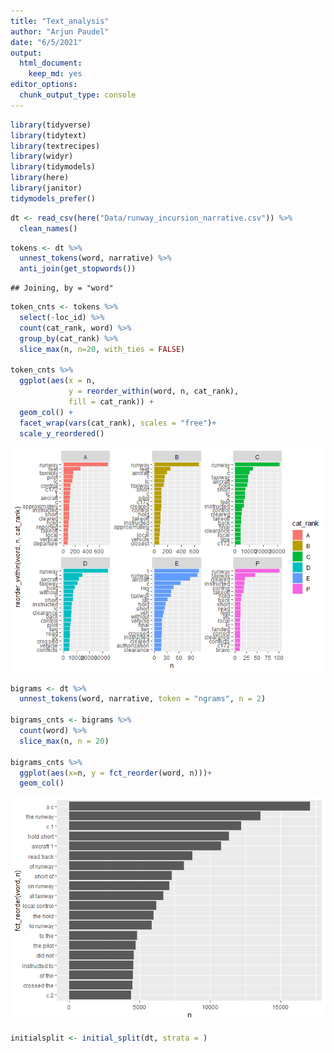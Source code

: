 ```yaml
---
title: "Text_analysis"
author: "Arjun Paudel"
date: "6/5/2021"
output: 
  html_document: 
    keep_md: yes
editor_options: 
  chunk_output_type: console
---
```





```r
library(tidyverse)
library(tidytext)
library(textrecipes)
library(widyr)
library(tidymodels)
library(here)
library(janitor)
tidymodels_prefer()
```


```r
dt <- read_csv(here("Data/runway_incursion_narrative.csv")) %>% 
  clean_names()
```


```r
tokens <- dt %>% 
  unnest_tokens(word, narrative) %>% 
  anti_join(get_stopwords())
```

```
## Joining, by = "word"
```

```r
token_cnts <- tokens %>% 
  select(-loc_id) %>% 
  count(cat_rank, word) %>% 
  group_by(cat_rank) %>% 
  slice_max(n, n=20, with_ties = FALSE)

token_cnts %>% 
  ggplot(aes(x = n, 
             y = reorder_within(word, n, cat_rank),
             fill = cat_rank)) +
  geom_col() +
  facet_wrap(vars(cat_rank), scales = "free")+
  scale_y_reordered()
```

![](DAEN_690_files/figure-html/unnamed-chunk-1-1.png)<!-- -->

```r
bigrams <- dt %>% 
  unnest_tokens(word, narrative, token = "ngrams", n = 2)

bigrams_cnts <- bigrams %>% 
  count(word) %>% 
  slice_max(n, n = 20)
  
bigrams_cnts %>% 
  ggplot(aes(x=n, y = fct_reorder(word, n)))+
  geom_col()
```

![](DAEN_690_files/figure-html/unnamed-chunk-1-2.png)<!-- -->


```r
initialsplit <- initial_split(dt, strata = )
```

